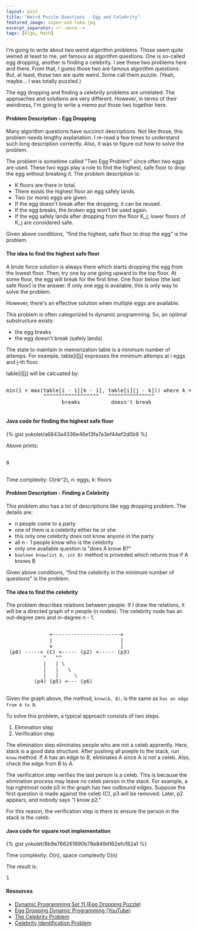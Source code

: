 ```yaml
---
layout: post
title: "Weird Puzzle Questions - Egg and Celebrity"
featured_image: aspen-and-lake.jpg
excerpt_separator: <!--more-->
tags: [Algo, Math]
---
```


I'm going to write about two weird algorithm problems.
Those seem quite weired at least to me, yet famous as algorithm questions.
One is so-called egg dropping, another is finding a celebrity.
I see these two problems here and there.
From that, I guess those two are famous algorithm questions.
But, at least, those two are quite weird.
Some call them *puzzle*. (Yeah, maybe... I was totally puzzled.)
<!--more-->

The egg dropping and finding a celebrity problems are unrelated.
The approaches and solutions are very different.
However, in terms of their weirdness,
I'm going to write a memo put those two together here.


#### Problem Description - Egg Dropping ####

Many algorithm questions have succinct descriptions.
Not like those, this problem needs lengthy explanation.
I re-read a few times to understand such long description correctly.
Also, it was to figure out how to solve the problem.

The problem is sometime called "Two Egg Problem" since often *two* eggs are used.
These two eggs play a role to find the highest, safe floor to drop the egg without breaking it.
The problem description is:

- K floors are there in total.
- There exists the highest floor an egg safely lands.
- Two (or more) eggs are given.
- If the egg doesn't break after the dropping, it can be reused.
- If the egg breaks, the broken egg won't be used again.
- If the egg safely lands after dropping from the floor K_j, lower floors of K_j are considered safe.

Given above conditions, "find the highest, safe floor to drop the egg" is the problem.


#### The idea to find the highest safe floor ####

A brute force solution is always there which starts dropping the egg from the lowest floor.
Then, try one by one going upward to the top floor.
At some floor, the egg will break for the first time.
One floor below (the last safe floor) is the answer.
If only one egg is available, this is only way to solve the problem.

However, there's an effective solution when multiple eggs are available.

This problem is often categorized to dynamic programming.
So, an optimal substructure exists:

- the egg breaks
- the egg doesn't break (safely lands)

The state to maintain in memorization table is a minimum number of attemps.
For example, table[i][j] expresses the minimum attemps at i eggs and j-th floor.


table[i][j] will be calcuated by:

<pre>

min(1 + max(table[i - 1][k - 1], table[i][j - k])) where k = 1 to j
            ^^^^^^^^^^^^^^^^^^   ^^^^^^^^^^^^^^^
                  breaks          doesn't break

</pre>


#### Java code for finding the highest safe floor ####

{% gist yokolet/a6843a4336e46e13fa7a3ef44ef2d0b9 %}

Above prints:

<pre>

8

</pre>

Time complexity: O(nk^2), n: eggs, k: floors




#### Problem Description - Finding a Celebrity ####

This problem also has a lot of descriptions like egg dropping problem.
The details are:

- n people come to a party
- one of them is a celebrity either he or she
- this only one celebrity does not know anyone in the party
- all n - 1 people know who is the celebrity
- only one available question is "does A know B?"
- `boolean know(int A, int B)` method is proveded which returns true if A knows B


Given above conditions, "find the celebrity in the minimum
number of questions" is the problem.


#### The idea to find the celebrity ####

The problem describes relations between people.
If I draw the relations, it will be a directed graph of n people (n nodes).
The celebrity node has an out-degree zero and in-degree n - 1.

<pre>

              +----------------------+
              |                      |
              v                      |
 (p0) -----> (C) <----- (p2) <----- (p3)
            ^   ^^
            |   | \
            |   |   \
            |   |     \
         (p4) (p5) <--- (p6)

</pre>

Given the graph above, the method, `know(A, B)`, is the same as `has an edge from A to B`.

To solve this problem, a typical approach consists of two steps.

1. Elimination step
2. Verification step

The elimination step eliminates people who are not a celeb apprently.
Here, stack is a good data structure.
After pushing all poeple to the stack, run `know` method.
If A has an edge to B, eliminates A since A is not a celeb.
Also, check the edge from B to A.


The verification step verifies the last person is a celeb.
This is because the elimination process may leave no celeb person in the stack.
For example, a top rightmost node p3 in the graph has two outbound edges.
Suppose the first question is made against the celeb (C), p3 will be removed.
Later, p2 appears, and nobody says "I know p2." 

For this reason, the verification step is there to
ensure the person in the stack is the celeb.


#### Java code for square root implementation ####

{% gist yokolet/8b9e766261890b78e849d162efcf82a1 %}

Time complexity: O(n), space complexity O(n)

The result is:

<pre>
1
</pre>


#### Resources ####

- [Dynamic Programming Set 11 (Egg Dropping Puzzle)](http://www.geeksforgeeks.org/dynamic-programming-set-11-egg-dropping-puzzle/)
- [Egg Dropping Dynamic Programming (YouTube)](https://www.youtube.com/watch?v=3hcaVyX00_4)
- [The Celebrity Problem](http://www.geeksforgeeks.org/the-celebrity-problem/)
- [Celebrity Identification Problem](https://www.cs.princeton.edu/courses/archive/spring13/cos423/problem0-1.pdf)
